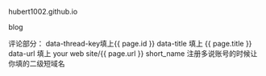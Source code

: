 hubert1002.github.io

blog

评论部分：
data-thread-key填上{{ page.id }}
data-title 填上 {{ page.title }}
data-url 填上 your web site/{{ page.url }}
short_name 注册多说账号的时候让你填的二级短域名
